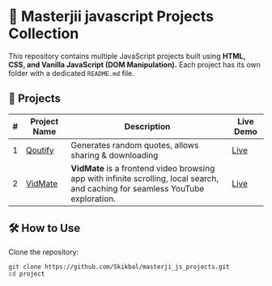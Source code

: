 # 🚀 Masterjii javascript Projects Collection

This repository contains multiple JavaScript projects built using **HTML, CSS, and Vanilla JavaScript (DOM Manipulation).** Each project has its own folder with a dedicated `README.md` file.

## 📌 Projects

| #   | Project Name          | Description                                                                                                                       | Live Demo                            |
| --- | --------------------- | --------------------------------------------------------------------------------------------------------------------------------- | ------------------------------------ |
| 1   | [Qoutify](./Qoutify/) | Generates random quotes, allows sharing & downloading                                                                             | [Live](https://qoutify.netlify.app/) |
| 2   | [VidMate](./Vidmate/) | **VidMate** is a frontend video browsing app with infinite scrolling, local search, and caching for seamless YouTube exploration. | [Live](https://qoutify.netlify.app/) |

## 🛠 How to Use

Clone the repository:

```bash
git clone https://github.com/Skikbal/masterji_js_projects.git
cd project
```
